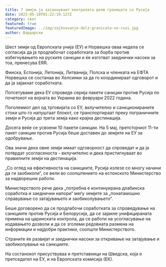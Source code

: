 ```yaml
---
title: 7 земји ја зајакнуваат контролата долж границата со Русија
date: 2023-05-18T01:22:19.127Z
category: свет
featured: true
featuredImage: ../img/zajknuvanje-dolz-granicata-so-rusi.jpg
author: Вардарски
---
```

Шест земји од Европската унија (ЕУ) и Норвешка оваа недела се согласија да ја продлабочат соработката за борба против избегнувањето на руските санкции и ќе изготват заеднички насоки за тоа, пренесува ERR.

Финска, Естонија, Летонија, Литванија, Полска и членката на ЕФТА Норвешка се состанаа во Хелсинки за да го координираат одговорот и да ја зајакнат соработката.

Потсетуваме дека ЕУ спроведе серија пакети санкции против Русија по почетокот на војната во Украина во февруари 2022 година.

Поголемиот дел од трговијата со ЕУ, вклучително и санкционираните стоки што го напуштаат блокот, се транспортираат преку пограничните земји и Русија до трета земја како крајна дестинација.

Досега веќе се усвоени 10 пакети санкции. На 5 мај, претстојниот 11-ти пакет санкции против Русија беше доставен до земјите на ЕУ за одобрување.

Ова значи дека овие земји имаат одговорност да спроведат и да ја потврдат усогласеноста - вклучително и дека пристигнуваат во правилните земји на дестинација.

„Со оглед на ефективноста на санкциите, Русија излезе со многу начини да ги заобиколи“, се вели во соопштението на естонското Министерство за надворешни работи.

Министерството рече дека „потребна е континуирана длабинска соработка и заеднички напори“ меѓу земјите за „понатамошно справување со затајувањето и заобиколувањето“.

Беше договорено да се продлабочи соработката за спроведување на санкциите против Русија и Белорусија, да се зајакне унифицираната примена на царинската контрола, да се работи на усогласување на издавањето дозволи и да се зголеми редовната размена на информации и најдобри практики, соопшти Министерството.

Страните ќе развијат и заеднички насоки за откривање на затајување и заобиколување на санкциите.

На состанокот присуствуваа и претставници на Шведска, која е претседател на ЕУ, и на Европската комисија (ЕК).